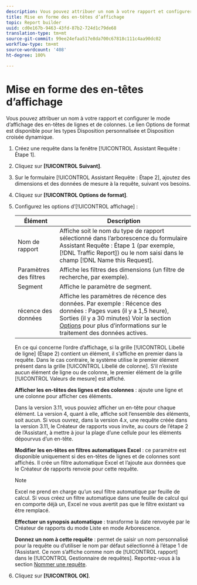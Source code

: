 ```yaml
---
description: Vous pouvez attribuer un nom à votre rapport et configurer le mode d’affichage des en-têtes de lignes et de colonnes. Le lien Options de format est disponible pour les types Disposition personnalisée et Disposition croisée dynamique.
title: Mise en forme des en-têtes d’affichage
topic: Report builder
uuid: cd0e167b-9463-43fd-87b2-724d1c79de68
translation-type: tm+mt
source-git-commit: 99ee24efaa517e8da700c67818c111c4aa90dc02
workflow-type: tm+mt
source-wordcount: '408'
ht-degree: 100%

---
```



# Mise en forme des en-têtes d’affichage

Vous pouvez attribuer un nom à votre rapport et configurer le mode d’affichage des en-têtes de lignes et de colonnes. Le lien Options de format est disponible pour les types Disposition personnalisée et Disposition croisée dynamique.

1. Créez une requête dans la fenêtre [!UICONTROL Assistant Requête : Étape 1].
1. Cliquez sur **[!UICONTROL Suivant]**.
1. Sur le formulaire [!UICONTROL Assistant Requête : Étape 2], ajoutez des dimensions et des données de mesure à la requête, suivant vos besoins.
1. Cliquez sur **[!UICONTROL Options de format]**.
1. Configurez les options d’[!UICONTROL affichage] :

   | Élément | Description |
   |--- |--- |
   | Nom de rapport | Affiche soit le nom du type de rapport sélectionné dans l’arborescence du formulaire Assistant Requête : Étape 1 (par exemple, [!DNL Traffic Report]) ou le nom saisi dans le champ [!DNL Name this Request]. |
   | Paramètres des filtres | Affiche les filtres des dimensions (un filtre de recherche, par exemple). |
   | Segment | Affiche le paramètre de segment. |
   | récence des données | Affiche les paramètres de récence des données. Par exemple :    Récence des données : Pages vues (il y a 1,5 heure), Sorties (il y a 30 minutes)  Voir la section [Options](/help/analyze/report-builder/options.md) pour plus d’informations sur le traitement des données actives. |

   En ce qui concerne l’ordre d’affichage, si la grille [!UICONTROL Libellé de ligne] (Étape 2) contient un élément, il s’affiche en premier dans la requête. Dans le cas contraire, le système utilise le premier élément présent dans la grille [!UICONTROL Libellé de colonne]. S’il n’existe aucun élément de ligne ou de colonne, le premier élément de la grille [!UICONTROL Valeurs de mesure] est affiché.

   **Afficher les en-têtes des lignes et des colonnes** : ajoute une ligne et une colonne pour afficher ces éléments.

   Dans la version 3.11, vous pouviez afficher un en-tête pour chaque élément. La version 4, quant à elle, affiche soit l’ensemble des éléments, soit aucun. Si vous ouvrez, dans la version 4.x, une requête créée dans la version 3.11, le Créateur de rapports vous invite, au cours de l’étape 2 de l’Assistant, à mettre à jour la plage d’une cellule pour les éléments dépourvus d’un en-tête.

   **Modifier les en-têtes en filtres automatiques Excel** : ce paramètre est disponible uniquement si des en-têtes de lignes et de colonnes sont affichés. Il crée un filtre automatique Excel et l’ajoute aux données que le Créateur de rapports renvoie pour cette requête.

   >[!NOTE]
   >
   >Excel ne prend en charge qu’un seul filtre automatique par feuille de calcul. Si vous créez un filtre automatique dans une feuille de calcul qui en comporte déjà un, Excel ne vous avertit pas que le filtre existant va être remplacé.

   **Effectuer un synopsis automatique** : transforme la date renvoyée par le Créateur de rapports du mode Liste en mode Arborescence.

   **Donnez un nom à cette requête** : permet de saisir un nom personnalisé pour la requête ou d’utiliser le nom par défaut sélectionné à l’étape 1 de l’Assistant. Ce nom s’affiche comme nom de [!UICONTROL rapport] dans le [!UICONTROL Gestionnaire de requêtes]. Reportez-vous à la section [Nommer une requête](/help/analyze/report-builder/layout/name-a-request.md).

1. Cliquez sur **[!UICONTROL OK]**.
